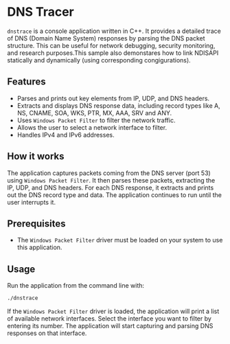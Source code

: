 # DNS Tracer

`dnstrace` is a console application written in C++. It provides a detailed trace of DNS (Domain Name System) responses by parsing the DNS packet structure. This can be useful for network debugging, security monitoring, and research purposes.This sample also demonstares how to link NDISAPI statically and dynamically (using corresponding congigurations).

## Features

- Parses and prints out key elements from IP, UDP, and DNS headers.
- Extracts and displays DNS response data, including record types like A, NS, CNAME, SOA, WKS, PTR, MX, AAA, SRV and ANY.
- Uses `Windows Packet Filter` to filter the network traffic.
- Allows the user to select a network interface to filter.
- Handles IPv4 and IPv6 addresses.
  
## How it works

The application captures packets coming from the DNS server (port 53) using `Windows Packet Filter`. It then parses these packets, extracting the IP, UDP, and DNS headers. For each DNS response, it extracts and prints out the DNS record type and data. The application continues to run until the user interrupts it.

## Prerequisites

- The `Windows Packet Filter` driver must be loaded on your system to use this application.

## Usage

Run the application from the command line with:

```bash
./dnstrace
```

If the `Windows Packet Filter` driver is loaded, the application will print a list of available network interfaces. Select the interface you want to filter by entering its number. The application will start capturing and parsing DNS responses on that interface.




